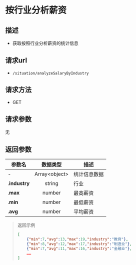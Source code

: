 # 按行业分析薪资

## 描述

- 获取按照行业分析薪资的统计信息

## 请求url

- `/situation/analyzeSalaryByIndustry`

## 请求方法

- GET

## 请求参数

无

## 返回参数

|参数名|数据类型|描述|
|---|:---:|---|
|-|Array\<object>|统计信息数据|
|.**industry**|string|行业|
|.**max**|number|最高薪资|
|.**min**|number|最低薪资|
|.**avg**|number|平均薪资|

> 返回示例
>
> ```json
> [
>     {"min":7,"avg":13,"max":19,"industry":"教育"},
>     {"min":8,"avg":12,"max":17,"industry":"制造业"},
>     {"min":7,"avg":11,"max":16,"industry":"金融业"},
>     ……
> ]
>```
